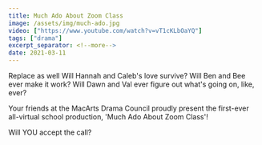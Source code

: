 ```yaml
---
title: Much Ado About Zoom Class
image: /assets/img/much-ado.jpg
video: ["https://www.youtube.com/watch?v=vT1cKLbOaYQ"]
tags: ["drama"]
excerpt_separator: <!--more-->
date: 2021-03-11
---
```



Replace as well <!--more--> Will Hannah and Caleb's love survive? Will Ben and Bee ever make it work? Will Dawn and Val ever figure out what's going on, like, ever?


Your friends at the MacArts Drama Council proudly present the first-ever all-virtual school production, 'Much Ado About Zoom Class'!


Will YOU accept the call?


